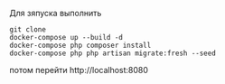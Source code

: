 Для зяпуска выполнить
```
git clone
docker-compose up --build -d
docker-compose php composer install
docker-compose php php artisan migrate:fresh --seed
```

потом перейти http://localhost:8080
